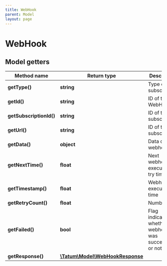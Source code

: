```yaml
---
title: WebHook
parent: Model
layout: page
---
```


# WebHook

## Model getters

Method name | Return type | Description | Notes
------------ | ------------- | ------------- | -------------
**getType()** | **string** | Type of the subscription. | ex.: `ACCOUNT_BALANCE_LIMIT`
**getId()** | **string** | ID of the WebHook | ex.: `7c21ed165e294db78b95f0f1`
**getSubscriptionId()** | **string** | ID of the subscription | ex.: `7c21ed165e294db78b95f0f1`
**getUrl()** | **string** | ID of the subscription | ex.: `http://some-host.net/webhook`
**getData()** | **object** | Data of webhook | ex.: `null`
**getNextTime()** | **float** | Next webhook execution try time | ex.: `1653320900353` [optional]
**getTimestamp()** | **float** | Webhook execution time | ex.: `1653320900353` [optional]
**getRetryCount()** | **float** | Number | ex.: `3` [optional]
**getFailed()** | **bool** | Flag indicating whether this webhook was successful or not | ex.: `false`
**getResponse()** | [**\Tatum\Model\WebHookResponse**](../WebHookResponse) |  | ex.: `null`

